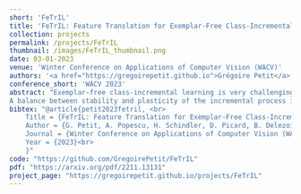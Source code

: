 ```yaml
---
short: 'FeTrIL'
title: 'FeTrIL: Feature Translation for Exemplar-Free Class-Incremental Learning'
collection: projects
permalink: /projects/FeTrIL
thumbnail: /images/FeTrIL_thumbnail.png
date: 03-01-2023
venue: 'Winter Conference on Applications of Computer Vision (WACV)'
authors: '<a href="https://gregoirepetit.github.io">Grégoire Petit</a>, <a href="https://scholar.google.com/citations?user=fjsa2GYAAAAJ">Adrian Popescu</a>, <a href="https://www.wayup.com/profile/Hugo-Schindler-788dbd9307/">Hugo Schindler</a>, <a href="https://davidpicard.github.io">David Picard</a> and <a href="https://scholar.google.fr/citations?user=IZczNpUAAAAJ">Bertrand Delezoide</a> ' 
conference_short: 'WACV 2023'
abstract: "Exemplar-free class-incremental learning is very challenging due to the negative effect of catastrophic forgetting.
A balance between stability and plasticity of the incremental process is needed in order to obtain good accuracy for past as well as new classes. Existing exemplar-free class-incremental methods focus either on successive fine tuning of the model, thus favoring plasticity, or on using a feature extractor fixed after the initial incremental state, thus favoring stability. We introduce a method which combines a fixed feature extractor and a pseudo-features generator to improve the stability-plasticity balance. The generator uses a simple yet effective geometric translation of new class features to create representations of past classes, made of pseudo-features. The translation of features only requires the storage of the centroid representations of past classes to produce their pseudo-features. Actual features of new classes and pseudo-features of past classes are fed into a linear classifier which is trained incrementally to discriminate between all classes.  The incremental process is much faster with the proposed method compared to mainstream ones which update the entire deep model. Experiments are performed with three challenging datasets, and different incremental settings. A comparison with ten existing methods shows that our method outperforms the others in most cases."
bibtex: "@article{petit2023fetril, <br>
    Title = {FeTrIL: Feature Translation for Exemplar-Free Class-Incremental Learning}, <br>
    Author = {G. Petit, A. Popescu, H. Schindler, D. Picard, B. Delezoide}, <br>
    Journal = {Winter Conference on Applications of Computer Vision (WACV)}, <br>
    Year = {2023}<br>
    }"
code: "https://github.com/GregoirePetit/FeTrIL"
pdf: "https://arxiv.org/pdf/2211.13131"
project_page: "https://gregoirepetit.github.io/projects/FeTrIL"
---
```


